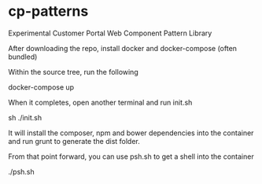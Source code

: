 # cp-patterns
Experimental Customer Portal Web Component Pattern Library

After downloading the repo, install docker and docker-compose (often bundled)

Within the source tree, run the following

docker-compose up

When it completes, open another terminal and run init.sh

sh ./init.sh

It will install the composer, npm and bower dependencies into the container and run grunt to generate the dist folder.

From that point forward, you can use psh.sh to get a shell into the container

./psh.sh
